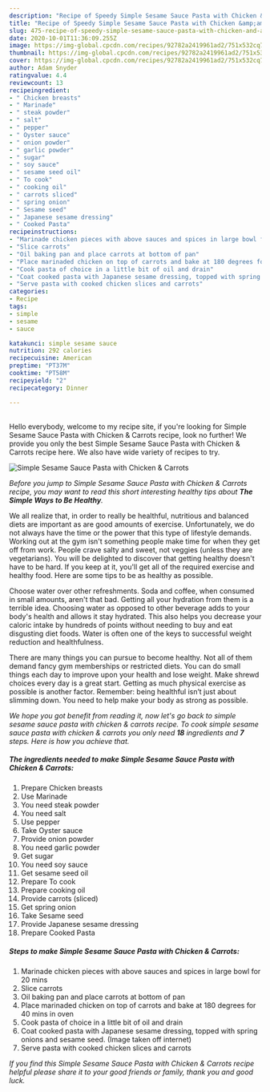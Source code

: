 ```yaml
---
description: "Recipe of Speedy Simple Sesame Sauce Pasta with Chicken &amp;amp; Carrots"
title: "Recipe of Speedy Simple Sesame Sauce Pasta with Chicken &amp;amp; Carrots"
slug: 475-recipe-of-speedy-simple-sesame-sauce-pasta-with-chicken-and-amp-carrots
date: 2020-10-01T11:36:09.255Z
image: https://img-global.cpcdn.com/recipes/92782a2419961ad2/751x532cq70/simple-sesame-sauce-pasta-with-chicken-carrots-recipe-main-photo.jpg
thumbnail: https://img-global.cpcdn.com/recipes/92782a2419961ad2/751x532cq70/simple-sesame-sauce-pasta-with-chicken-carrots-recipe-main-photo.jpg
cover: https://img-global.cpcdn.com/recipes/92782a2419961ad2/751x532cq70/simple-sesame-sauce-pasta-with-chicken-carrots-recipe-main-photo.jpg
author: Adam Snyder
ratingvalue: 4.4
reviewcount: 13
recipeingredient:
- " Chicken breasts"
- " Marinade"
- " steak powder"
- " salt"
- " pepper"
- " Oyster sauce"
- " onion powder"
- " garlic powder"
- " sugar"
- " soy sauce"
- " sesame seed oil"
- " To cook"
- " cooking oil"
- " carrots sliced"
- " spring onion"
- " Sesame seed"
- " Japanese sesame dressing"
- " Cooked Pasta"
recipeinstructions:
- "Marinade chicken pieces with above sauces and spices in large bowl for 20 mins"
- "Slice carrots"
- "Oil baking pan and place carrots at bottom of pan"
- "Place marinaded chicken on top of carrots and bake at 180 degrees for 40 mins in oven"
- "Cook pasta of choice in a little bit of oil and drain"
- "Coat cooked pasta with Japanese sesame dressing, topped with spring onions and sesame seed. (Image taken off internet)"
- "Serve pasta with cooked chicken slices and carrots"
categories:
- Recipe
tags:
- simple
- sesame
- sauce

katakunci: simple sesame sauce 
nutrition: 292 calories
recipecuisine: American
preptime: "PT37M"
cooktime: "PT58M"
recipeyield: "2"
recipecategory: Dinner

---
```

<br>
Hello everybody, welcome to my recipe site, if you're looking for Simple Sesame Sauce Pasta with Chicken &amp; Carrots recipe, look no further! We provide you only the best Simple Sesame Sauce Pasta with Chicken &amp; Carrots recipe here. We also have wide variety of recipes to try.
<br>


![Simple Sesame Sauce Pasta with Chicken &amp; Carrots](https://img-global.cpcdn.com/recipes/92782a2419961ad2/751x532cq70/simple-sesame-sauce-pasta-with-chicken-carrots-recipe-main-photo.jpg)

<i>Before you jump to Simple Sesame Sauce Pasta with Chicken &amp; Carrots recipe, you may want to read this short interesting healthy tips about <strong>The Simple Ways to Be Healthy</strong>.</i>

We all realize that, in order to really be healthful, nutritious and balanced diets are important as are good amounts of exercise. Unfortunately, we do not always have the time or the power that this type of lifestyle demands. Working out at the gym isn't something people make time for when they get off from work. People crave salty and sweet, not veggies (unless they are vegetarians). You will be delighted to discover that getting healthy doesn't have to be hard. If you keep at it, you'll get all of the required exercise and healthy food. Here are some tips to be as healthy as possible.

Choose water over other refreshments. Soda and coffee, when consumed in small amounts, aren't that bad. Getting all your hydration from them is a terrible idea. Choosing water as opposed to other beverage adds to your body's health and allows it stay hydrated. This also helps you decrease your caloric intake by hundreds of points without needing to buy and eat disgusting diet foods. Water is often one of the keys to successful weight reduction and healthfulness.

There are many things you can pursue to become healthy. Not all of them demand fancy gym memberships or restricted diets. You can do small things each day to improve upon your health and lose weight. Make shrewd choices every day is a great start. Getting as much physical exercise as possible is another factor. Remember: being healthful isn’t just about slimming down. You need to help make your body as strong as possible. 


<i>We hope you got benefit from reading it, now let's go back to simple sesame sauce pasta with chicken &amp; carrots recipe. To cook simple sesame sauce pasta with chicken &amp; carrots you only need <strong>18</strong> ingredients and <strong>7</strong> steps. Here is how you achieve that.
</i>

##### The ingredients needed to make Simple Sesame Sauce Pasta with Chicken &amp; Carrots:

1. Prepare  Chicken breasts
1. Use  Marinade
1. You need  steak powder
1. You need  salt
1. Use  pepper
1. Take  Oyster sauce
1. Provide  onion powder
1. You need  garlic powder
1. Get  sugar
1. You need  soy sauce
1. Get  sesame seed oil
1. Prepare  To cook
1. Prepare  cooking oil
1. Provide  carrots (sliced)
1. Get  spring onion
1. Take  Sesame seed
1. Provide  Japanese sesame dressing
1. Prepare  Cooked Pasta


##### Steps to make Simple Sesame Sauce Pasta with Chicken &amp; Carrots:

1. Marinade chicken pieces with above sauces and spices in large bowl for 20 mins
1. Slice carrots
1. Oil baking pan and place carrots at bottom of pan
1. Place marinaded chicken on top of carrots and bake at 180 degrees for 40 mins in oven
1. Cook pasta of choice in a little bit of oil and drain
1. Coat cooked pasta with Japanese sesame dressing, topped with spring onions and sesame seed. (Image taken off internet)
1. Serve pasta with cooked chicken slices and carrots


<i>If you find this Simple Sesame Sauce Pasta with Chicken &amp; Carrots recipe helpful please share it to your good friends or family, thank you and good luck.</i>
